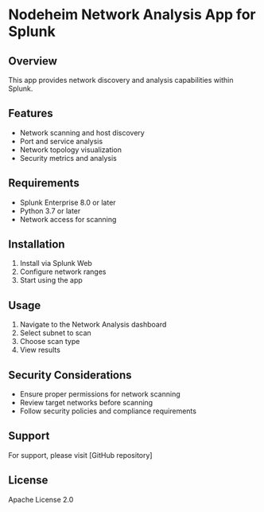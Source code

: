 ﻿# Nodeheim Network Analysis App for Splunk

## Overview
This app provides network discovery and analysis capabilities within Splunk.

## Features
- Network scanning and host discovery
- Port and service analysis
- Network topology visualization
- Security metrics and analysis

## Requirements
- Splunk Enterprise 8.0 or later
- Python 3.7 or later
- Network access for scanning

## Installation
1. Install via Splunk Web
2. Configure network ranges
3. Start using the app

## Usage
1. Navigate to the Network Analysis dashboard
2. Select subnet to scan
3. Choose scan type
4. View results

## Security Considerations
- Ensure proper permissions for network scanning
- Review target networks before scanning
- Follow security policies and compliance requirements

## Support
For support, please visit [GitHub repository]

## License
Apache License 2.0
